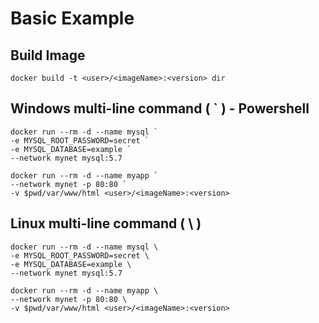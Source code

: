 # Basic Example

## Build Image

```
docker build -t <user>/<imageName>:<version> dir
```

## Windows multi-line command ( ` ) - Powershell

```
docker run --rm -d --name mysql `
-e MYSQL_ROOT_PASSWORD=secret `
-e MYSQL_DATABASE=example `
--network mynet mysql:5.7
```

```
docker run --rm -d --name myapp `
--network mynet -p 80:80 `
-v $pwd/var/www/html <user>/<imageName>:<version>
``` 
## Linux multi-line command ( \ )

```
docker run --rm -d --name mysql \
-e MYSQL_ROOT_PASSWORD=secret \
-e MYSQL_DATABASE=example \
--network mynet mysql:5.7
```

```
docker run --rm -d --name myapp \
--network mynet -p 80:80 \
-v $pwd/var/www/html <user>/<imageName>:<version>
``` 

